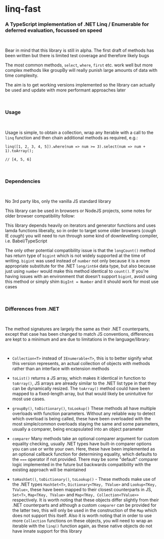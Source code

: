 # linq-fast
### A TypeScript implementation of .NET Linq / Enumerable for deferred evaluation, focussed on speed

&nbsp;

Bear in mind that this library is still in alpha.
The first draft of methods has been written but there is limited test coverage and therefore likely bugs

The most common methods, ```select```, ```where```, ```first``` etc. work well but more complex methods like groupBy will really punish large amounts of data with time complexity.

The aim is to get working versions implemented so the library can actually be used and update with more performant approaches later

&nbsp;

### Usage

&nbsp;

Usage is simple, to obtain a collection, wrap any Iterable with a call to the ```linq``` function and then chain additional methods as required, e.g.:

```linq([1, 2, 3, 4, 5]).where(num => num >= 3).select(num => num + 1).toArray();```

```// [4, 5, 6] ```

&nbsp;

### Dependencies

&nbsp;

No 3rd party libs, only the vanilla JS standard library

This library can be used in browsers or NodeJS projects, some notes for older browser compatibility follow:

This library depends heavily on iterators and generator functions and uses lamda functions liberally, so in order to target some older browsers (*cough* IE *cough*) you will need to run through some kind of downlevelling compiler, i.e. Babel/TypeScript

The only other potential compatibility issue is that the ```longCount()``` method has return type of ```bigint``` which is not widely supported at the time of writing. ```bigint``` was used instead of ```number``` not only because it is a more appropriate substitute for the .NET ```long/int64``` data type, but also because just using ```number``` would make this method identical to ```count()```.
If you're having issues with an environment that doesn't support ```bigint```, avoid using this method or simply shim ```BigInt = Number``` and it should work for most use cases

&nbsp;

### Differences from .NET

&nbsp;

The method signatures are largely the same as their .NET counterparts, except that case has been changed to match JS conventions, differences are kept to a minimum and are due to limitations in the language/library:

&nbsp;

* ```Collection<T>``` instead of ```IEnumerable<T>```, this is to better signify what this version represents, an actual collection of objects with methods rather than an interface with extension methods

* ```toList()``` returns a JS array, which makes it identical in function to ```toArray()```, JS arrays are already similar to the .NET list type in that they can be dynamically resized. The ```toArray()``` method could have been mapped to a fixed-length array, but that would likely be unintuitive for most use cases.

* ```groupBy()```, ```toDictionary()```, ```toLookup()``` 
These methods all have multiple overloads with function parameters. Without any reliable way to detect which overload is being called, these have been overloaded with the most simple/common overloads staying the same and some parameters, usually a comparer, being encapsulated into an object parameter

* ```comparer``` Many methods take an optional comparer argument for custom equality checking, usually .NET types have built-in comparer options you can use or write your own. Here, these have been implemented as an optional callback function for determining equality, which defaults to the ```===``` operator if not provided.
There may be some "default" comparer logic implemented in the future but backwards compatibility with the existing approach will be maintained

* ```toHashSet()```, ```toDictionary()```, ```toLookup()``` - These methods make use of the .NET types ```HashSet<T>```, ```Dictionary<TKey, TValue>``` and ```Lookup<TKey, TValue>```, these have been mapped to their closest counterparts in JS, ```Set<T>```, ```Map<TKey, TValue>``` and ```Map<TKey, Collection<TValue>>``` respectively. It is worth noting that these objects differ slightly from their .NET counterparts and although a custom ```comparer``` can be provided for the latter two, this will only be used in the construction of the ```Map``` which does not support this itself. Also it is worth noting that in order to use more ```Collection``` functions on these objects, you will need to wrap an iterable with the ```linq()``` function again, as these native objects do not have innate support for this library